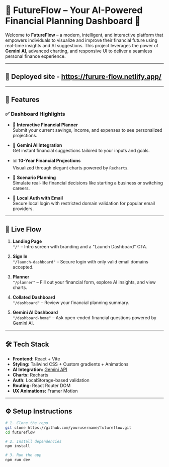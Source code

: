 # 🌟 FutureFlow – Your AI-Powered Financial Planning Dashboard 💸

Welcome to **FutureFlow** – a modern, intelligent, and interactive platform that empowers individuals to visualize and improve their financial future using real-time insights and AI suggestions. This project leverages the power of **Gemini AI**, advanced charting, and responsive UI to deliver a seamless personal finance experience.

---
##  📌 Deployed site - https://furure-flow.netlify.app/
---
## 📌 Features

### ✅ Dashboard Highlights
- 🎯 **Interactive Financial Planner**  
  Submit your current savings, income, and expenses to see personalized projections.

- 🧠 **Gemini AI Integration**  
  Get instant financial suggestions tailored to your inputs and goals.

- 📊 **10-Year Financial Projections**  
  Visualized through elegant charts powered by `Recharts`.

- 🔄 **Scenario Planning**  
  Simulate real-life financial decisions like starting a business or switching careers.

- 🔐 **Local Auth with Email**  
  Secure local login with restricted domain validation for popular email providers.

---

## 🚀 Live Flow

1. **Landing Page**  
   `"/"` – Intro screen with branding and a "Launch Dashboard" CTA.

2. **Sign In**  
   `"/launch-dashboard"` – Secure login with only valid email domains accepted.

3. **Planner**  
   `"/planner"` – Fill out your financial form, explore AI insights, and view charts.

4. **Collated Dashboard**  
   `"/dashboard"` – Review your financial planning summary.

5. **Gemini AI Dashboard**  
   `"/dashboard-home"` – Ask open-ended financial questions powered by Gemini AI.

---

## 🛠️ Tech Stack

- **Frontend:** React + Vite
- **Styling:** Tailwind CSS + Custom gradients + Animations
- **AI Integration:** [Gemini API](https://ai.google.dev/)
- **Charts:** Recharts
- **Auth:** LocalStorage-based validation
- **Routing:** React Router DOM
- **UX Animations:** Framer Motion

---

## ⚙️ Setup Instructions

```bash
# 1. Clone the repo
git clone https://github.com/yourusername/futureflow.git
cd futureflow

# 2. Install dependencies
npm install

# 3. Run the app
npm run dev
